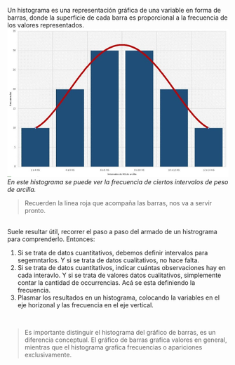 Un histograma es una representación gráfica de una variable en forma de barras, donde la superficie de cada barra es proporcional a la frecuencia de los valores representados.
<br>
<img src="https://raw.githubusercontent.com/dh-mumuki/mumuki-guia-text-estadistica-1-estadistica-descriptiva/master/assets/maxresdefault_1541088813349.jpg" alt="maxresdefault_1541088813349.jpg" width="auto" height="auto">
<br>
_En este histograma se puede ver la frecuencia de ciertos intervalos de peso de arcilla._

> Recuerden la linea roja que acompaña las barras, nos va a servir pronto.

<br>
Suele resultar útil, recorrer el paso a paso del armado de un histrograma para comprenderlo. Entonces:
<br>

1. Si se trata de datos cuantitativos, debemos definir intervalos para segemntarlos. Y si se trata de datos cualitativos, no hace falta.
2. Si se trata de datos cuantitativos, indicar cuántas observaciones hay en cada interavlo. Y si se trata de valores datos cualitativos, simplemente contar la cantidad de occurrencias. Acá se esta definiendo la frecuencia.
3. Plasmar los resultados en un histograma, colocando la variables en el eje horizonal y las frecuencia en el eje vertical.
<br>

> Es importante distinguir el histograma del gráfico de barras, es un diferencia conceptual. El gráfico de barras grafica valores en general, mientras que el histograma grafica frecuencias o apariciones exclusivamente.